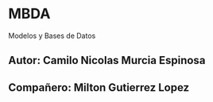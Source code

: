 # MBDA
Modelos y Bases de Datos

## Autor: Camilo Nicolas Murcia Espinosa
## Compañero: Milton Gutierrez Lopez
